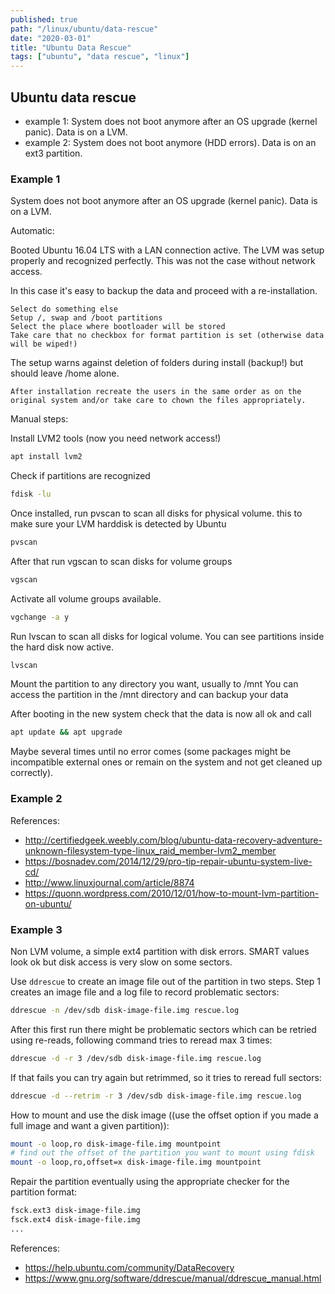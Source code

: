 ```yaml
---
published: true
path: "/linux/ubuntu/data-rescue"
date: "2020-03-01"
title: "Ubuntu Data Rescue"
tags: ["ubuntu", "data rescue", "linux"]
---
```


## Ubuntu data rescue

- example 1: System does not boot anymore after an OS upgrade (kernel panic). Data is on a LVM.
- example 2: System does not boot anymore (HDD errors). Data is on an ext3 partition.

### Example 1

System does not boot anymore after an OS upgrade (kernel panic). Data is on a LVM.

Automatic:

Booted Ubuntu 16.04 LTS with a LAN connection active. The LVM was setup properly and recognized perfectly. This was not the case without network access.

In this case it's easy to backup the data and proceed with a re-installation.

    Select do something else
    Setup /, swap and /boot partitions
    Select the place where bootloader will be stored
    Take care that no checkbox for format partition is set (otherwise data will be wiped!)

The setup warns against deletion of folders during install (backup!) but should leave /home alone.

    After installation recreate the users in the same order as on the original system and/or take care to chown the files appropriately.

Manual steps:

Install LVM2 tools (now you need network access!)

```bash
apt install lvm2
```

Check if partitions are recognized

```bash
fdisk -lu
```

Once installed, run pvscan to scan all disks for physical volume. this to make sure your LVM harddisk is detected by Ubuntu

```bash
pvscan
```

After that run vgscan to scan disks for volume groups

```bash
vgscan
```

Activate all volume groups available.

```bash
vgchange -a y
```

Run lvscan to scan all disks for logical volume. You can see partitions inside the hard disk now active.

```bash
lvscan
```

Mount the partition to any directory you want, usually to /mnt
You can access the partition in the /mnt directory and can backup your data

After booting in the new system check that the data is now all ok and call

```bash
apt update && apt upgrade
```

Maybe several times until no error comes (some packages might be incompatible external ones or remain on the system and not get cleaned up correctly).

### Example 2

References:

- http://certifiedgeek.weebly.com/blog/ubuntu-data-recovery-adventure-unknown-filesystem-type-linux_raid_member-lvm2_member
- https://bosnadev.com/2014/12/29/pro-tip-repair-ubuntu-system-live-cd/
- http://www.linuxjournal.com/article/8874
- https://quonn.wordpress.com/2010/12/01/how-to-mount-lvm-partition-on-ubuntu/

### Example 3

Non LVM volume, a simple ext4 partition with disk errors. SMART values look ok but disk access is very slow on some sectors.

Use `ddrescue` to create an image file out of the partition in two steps. Step 1 creates an image file and a log file to record problematic sectors:

```bash
ddrescue -n /dev/sdb disk-image-file.img rescue.log
```

After this first run there might be problematic sectors which can be retried using re-reads, following command tries to reread max 3 times:

```bash
ddrescue -d -r 3 /dev/sdb disk-image-file.img rescue.log
```

If that fails you can try again but retrimmed, so it tries to reread full sectors:

```bash
ddrescue -d --retrim -r 3 /dev/sdb disk-image-file.img rescue.log
```

How to mount and use the disk image ((use the offset option if you made a full image and want a given partition)):

```bash
mount -o loop,ro disk-image-file.img mountpoint
# find out the offset of the partition you want to mount using fdisk
mount -o loop,ro,offset=x disk-image-file.img mountpoint
```

Repair the partition eventually using the appropriate checker for the partition format:

```bash
fsck.ext3 disk-image-file.img
fsck.ext4 disk-image-file.img
...
```

References:

- https://help.ubuntu.com/community/DataRecovery
- https://www.gnu.org/software/ddrescue/manual/ddrescue_manual.html
